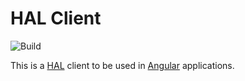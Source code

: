 # HAL Client

![Build](https://github.com/granito-source/ngx-hal-client/actions/workflows/npm-build.yaml/badge.svg)

This is a [HAL](https://en.wikipedia.org/wiki/Hypertext_Application_Language)
client to be used in [Angular](https://angular.io/) applications.

